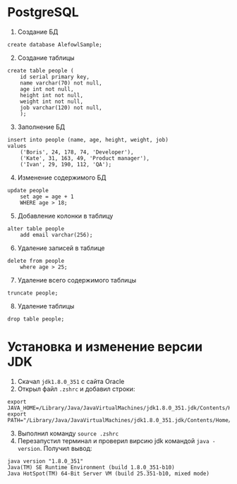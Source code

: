 # PostgreSQL
1. Создание БД  
```
create database AlefowlSample;
```
2. Создание таблицы  
```
create table people (
    id serial primary key,
    name varchar(70) not null,
    age int not null,
    height int not null,
    weight int not null,
    job varchar(120) not null,
    );
```
3. Заполнение БД  
```
insert into people (name, age, height, weight, job)
values
    ('Boris', 24, 178, 74, 'Developer'),
    ('Kate', 31, 163, 49, 'Product manager'),
    ('Ivan', 29, 190, 112, 'QA');
```
4. Изменение содержимого БД
```
update people
    set age = age + 1
    WHERE age > 18;
```
5. Добавление колонки в таблицу 
```
alter table people
    add email varchar(256);
```
6. Удаление записей в таблице
```
delete from people
    where age > 25;
```
7. Удаление всего содержимого таблицы
```
truncate people;
```
8. Удаление таблицы
```
drop table people;
```

# Установка и изменение версии JDK 
1. Скачал `jdk1.8.0_351` с сайта Oracle
2. Открыл файл `.zshrc` и добавил строки:
```
export JAVA_HOME=/Library/Java/JavaVirtualMachines/jdk1.8.0_351.jdk/Contents/Home
export PATH="/Library/Java/JavaVirtualMachines/jdk1.8.0_351.jdk/Contents/Home/bin:$PATH"%
```
3. Выполнил команду `source .zshrc`
4. Перезапустил терминал и проверил вирсию jdk командой `java -version`. Получил вывод:
```
java version "1.8.0_351"
Java(TM) SE Runtime Environment (build 1.8.0_351-b10)
Java HotSpot(TM) 64-Bit Server VM (build 25.351-b10, mixed mode)
```

